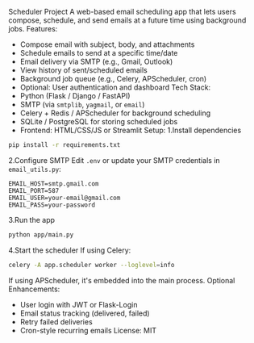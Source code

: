 Scheduler Project
A web-based email scheduling app that lets users compose, schedule, and send emails at a future time using background jobs.
Features:
- Compose email with subject, body, and attachments
- Schedule emails to send at a specific time/date
- Email delivery via SMTP (e.g., Gmail, Outlook)
- View history of sent/scheduled emails
- Background job queue (e.g., Celery, APScheduler, cron)
- Optional: User authentication and dashboard
Tech Stack:
- Python (Flask / Django / FastAPI)
- SMTP (via `smtplib`, `yagmail`, or `email`)
- Celery + Redis / APScheduler for background scheduling
- SQLite / PostgreSQL for storing scheduled jobs
- Frontend: HTML/CSS/JS or Streamlit
Setup:
1.Install dependencies
```bash
pip install -r requirements.txt
```
2.Configure SMTP
Edit `.env` or update your SMTP credentials in `email_utils.py`:
```env
EMAIL_HOST=smtp.gmail.com
EMAIL_PORT=587
EMAIL_USER=your-email@gmail.com
EMAIL_PASS=your-password
```
3.Run the app
```bash
python app/main.py
```
4.Start the scheduler
If using Celery:
```bash
celery -A app.scheduler worker --loglevel=info
```
If using APScheduler, it's embedded into the main process.
Optional Enhancements:
- User login with JWT or Flask-Login
- Email status tracking (delivered, failed)
- Retry failed deliveries
- Cron-style recurring emails
License:
MIT
